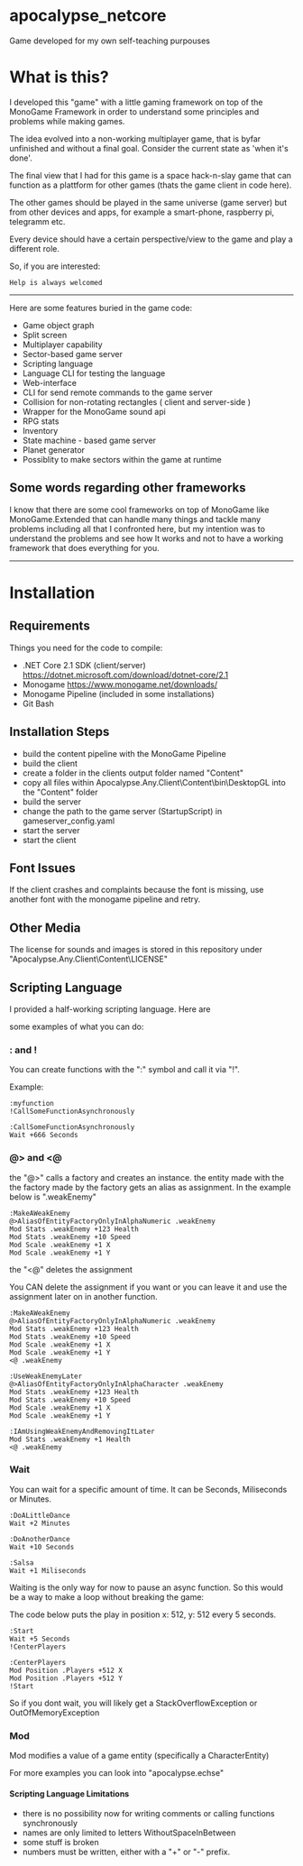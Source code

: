 # apocalypse_netcore
Game developed for my own self-teaching purpouses

# What is this?
I developed this "game" with a little gaming framework on top of the MonoGame Framework in order to understand some principles and problems while making games.

The idea evolved into a non-working multiplayer game, that is byfar unfinished and without a final goal. Consider the current state as 'when it's done'.


The final view that I had for this game is a space hack-n-slay game that can function as a plattform for other games (thats the game client in code here).

The other games should be played in the same universe (game server) but from other devices and apps, for example a smart-phone, raspberry pi, telegramm etc.

Every device should have a certain perspective/view to the game and play a different role.

So, if you are interested: 

`Help is always welcomed`

---
Here are some features buried in the game code:

- Game object graph
- Split screen
- Multiplayer capability
- Sector-based game server
- Scripting language
- Language CLI for testing the language
- Web-interface
- CLI for send remote commands to the game server
- Collision for non-rotating rectangles ( client and server-side )
- Wrapper for the MonoGame sound api
- RPG stats
- Inventory
- State machine - based game server
- Planet generator
- Possiblity to make sectors within the game at runtime


## Some words regarding other frameworks
I know that there are some cool frameworks on top of MonoGame like MonoGame.Extended that can handle many things and tackle many problems including all that I confronted here, but my intention was to understand the problems and see how It works and not to have a working framework that does everything for you.


---
# Installation

## Requirements
Things you need for the code to compile:
- .NET Core 2.1 SDK (client/server) https://dotnet.microsoft.com/download/dotnet-core/2.1
- Monogame https://www.monogame.net/downloads/
- Monogame Pipeline (included in some installations)
- Git Bash

## Installation Steps
- build the content pipeline with the MonoGame Pipeline 
- build the client
- create a folder in the clients output folder named "Content"
- copy all files within Apocalypse.Any.Client\Content\bin\DesktopGL into the "Content" folder
- build the server
- change the path to the game server (StartupScript) in gameserver_config.yaml
- start the server
- start the client

## Font Issues
If the client crashes and complaints because the font is missing, use another font with the monogame pipeline and retry.

## Other Media
The license for sounds and images is stored in this repository under "Apocalypse.Any.Client\Content\LICENSE"

## Scripting Language

I provided a half-working scripting language. Here are 

some examples of what you can do:


### : and !

You can create functions with the ":" symbol and call it via "!".

Example:
```
:myfunction
!CallSomeFunctionAsynchronously

:CallSomeFunctionAsynchronously
Wait +666 Seconds
```

### @> and <@
the "@>" calls a factory and creates an instance. the entity made with the the factory made by the factory gets an alias as assignment. In the example below is ".weakEnemy"


```
:MakeAWeakEnemy
@>AliasOfEntityFactoryOnlyInAlphaNumeric .weakEnemy
Mod Stats .weakEnemy +123 Health
Mod Stats .weakEnemy +10 Speed
Mod Scale .weakEnemy +1 X
Mod Scale .weakEnemy +1 Y
```

the "<@" deletes the assignment

You CAN delete the assignment if you want or you can leave it and use the assignment later on in another function.


```
:MakeAWeakEnemy
@>AliasOfEntityFactoryOnlyInAlphaNumeric .weakEnemy
Mod Stats .weakEnemy +123 Health
Mod Stats .weakEnemy +10 Speed
Mod Scale .weakEnemy +1 X
Mod Scale .weakEnemy +1 Y
<@ .weakEnemy

:UseWeakEnemyLater
@>AliasOfEntityFactoryOnlyInAlphaCharacter .weakEnemy
Mod Stats .weakEnemy +123 Health
Mod Stats .weakEnemy +10 Speed
Mod Scale .weakEnemy +1 X
Mod Scale .weakEnemy +1 Y

:IAmUsingWeakEnemyAndRemovingItLater
Mod Stats .weakEnemy +1 Health
<@ .weakEnemy
```

### Wait
You can wait for a specific amount of time. It can be Seconds, Miliseconds or Minutes. 

```
:DoALittleDance
Wait +2 Minutes

:DoAnotherDance
Wait +10 Seconds

:Salsa
Wait +1 Miliseconds
```

Waiting is the only way for now to pause an async function. So this would be a way to make a loop without breaking the game:

The code below puts the play in position 
x: 512, y: 512 
every 5 seconds.

```
:Start
Wait +5 Seconds
!CenterPlayers

:CenterPlayers
Mod Position .Players +512 X
Mod Position .Players +512 Y
!Start

```

So if you dont wait, you will likely get a StackOverflowException or OutOfMemoryException

### Mod

Mod modifies a value of a game entity (specifically a CharacterEntity)

For more examples you can look into "apocalypse.echse"

#### Scripting Language Limitations

- there is no possibility now for writing comments or calling functions synchronously
- names are only limited to letters WithoutSpaceInBetween
- some stuff is broken
- numbers must be written, either with a "+" or "-" prefix.

